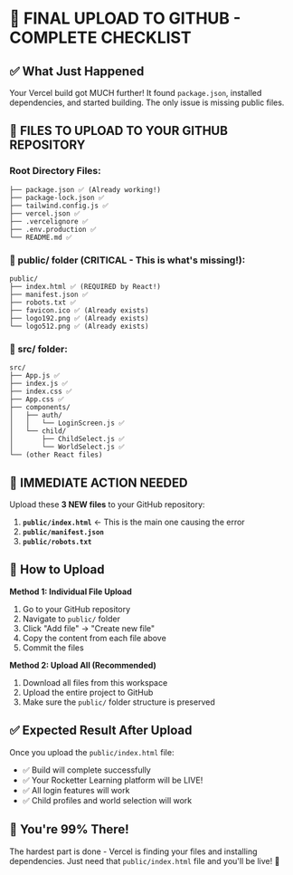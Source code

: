 # 🚀 FINAL UPLOAD TO GITHUB - COMPLETE CHECKLIST

## ✅ **What Just Happened**
Your Vercel build got MUCH further! It found `package.json`, installed dependencies, and started building. The only issue is missing public files.

## 📁 **FILES TO UPLOAD TO YOUR GITHUB REPOSITORY**

### **Root Directory Files:**
```
├── package.json ✅ (Already working!)
├── package-lock.json ✅
├── tailwind.config.js ✅
├── vercel.json ✅
├── .vercelignore ✅
├── .env.production ✅
└── README.md ✅
```

### **📁 public/ folder (CRITICAL - This is what's missing!):**
```
public/
├── index.html ✅ (REQUIRED by React!)
├── manifest.json ✅
├── robots.txt ✅
├── favicon.ico ✅ (Already exists)
├── logo192.png ✅ (Already exists)
└── logo512.png ✅ (Already exists)
```

### **📁 src/ folder:**
```
src/
├── App.js ✅
├── index.js ✅
├── index.css ✅
├── App.css ✅
├── components/
│   ├── auth/
│   │   └── LoginScreen.js ✅
│   └── child/
│       ├── ChildSelect.js ✅
│       └── WorldSelect.js ✅
└── (other React files)
```

## 🎯 **IMMEDIATE ACTION NEEDED**

Upload these **3 NEW files** to your GitHub repository:

1. **`public/index.html`** ← This is the main one causing the error
2. **`public/manifest.json`**
3. **`public/robots.txt`**

## 🚀 **How to Upload**

**Method 1: Individual File Upload**
1. Go to your GitHub repository
2. Navigate to `public/` folder
3. Click "Add file" → "Create new file"
4. Copy the content from each file above
5. Commit the files

**Method 2: Upload All (Recommended)**
1. Download all files from this workspace
2. Upload the entire project to GitHub
3. Make sure the `public/` folder structure is preserved

## ✅ **Expected Result After Upload**

Once you upload the `public/index.html` file:
- ✅ Build will complete successfully
- ✅ Your Rocketter Learning platform will be LIVE!
- ✅ All login features will work
- ✅ Child profiles and world selection will work

## 🎉 **You're 99% There!**

The hardest part is done - Vercel is finding your files and installing dependencies. Just need that `public/index.html` file and you'll be live! 🌟